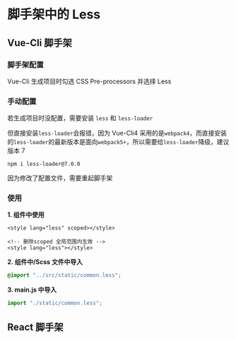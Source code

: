 # 脚手架中的 Less

## Vue-Cli 脚手架

### 脚手架配置

Vue-Cli 生成项目时勾选 CSS Pre-processors 并选择 Less

### 手动配置

若生成项目时没配置，需要安装 `less` 和 `less-loader`

但直接安装`less-loader`会报错，因为 Vue-Cli4 采用的是`webpack4`，而直接安装的`less-loader`的最新版本是面向`webpack5+`，所以需要给`less-loader`降级，建议版本 7

```npm
npm i less-loader@7.0.0
```

因为修改了配置文件，需要重起脚手架

### 使用

**1. 组件中使用**

```vue
<style lang="less" scoped></style>

<!-- 删除scoped 全局范围内生效 -->
<style lang="less"></style>
```

**2. 组件中/Scss 文件中导入**

```scss
@import "../src/static/common.less";
```

**3. main.js 中导入**

```js
import "./static/common.less";
```

## React 脚手架
